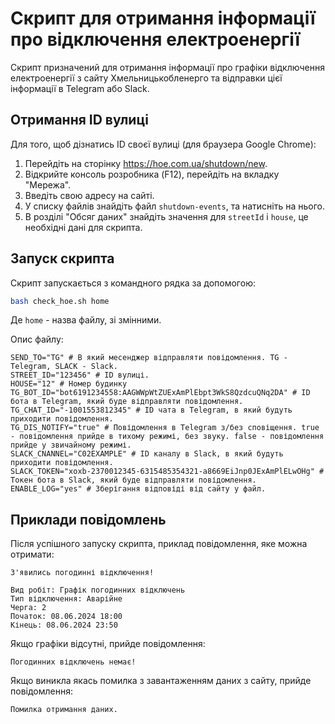 # Скрипт для отримання інформації про відключення електроенергії

Скрипт призначений для отримання інформації про графіки відключення електроенергії з сайту Хмельницькобленерго та відправки цієї інформації в Telegram або Slack.

## Отримання ID вулиці

Для того, щоб дізнатись ID своєї вулиці (для браузера Google Chrome):

1. Перейдіть на сторінку https://hoe.com.ua/shutdown/new.
2. Відкрийте консоль розробника (F12), перейдіть на вкладку "Мережа".
3. Введіть свою адресу на сайті.
4. У списку файлів знайдіть файл `shutdown-events`, та натисніть на нього.
5. В розділі "Обсяг даних" знайдіть значення для `streetId` і `house`, це необхідні дані для скрипта.

## Запуск скрипта

Скрипт запускається з командного рядка за допомогою:

```bash
bash check_hoe.sh home
```
Де `home` - назва файлу, зі змінними.

Опис файлу:
```
SEND_TO="TG" # В який месенджер відправляти повідомлення. TG - Telegram, SLACK - Slack.
STREET_ID="123456" # ID вулиці.
HOUSE="12" # Номер будинку
TG_BOT_ID="bot6191234558:AAGWWpWtZUExAmPlEbpt3WkS8QzdcuQNq2DA" # ID бота в Telegram, який буде відправляти повідомлення.
TG_CHAT_ID="-1001553812345" # ID чата в Telegram, в який будуть приходити повідомлення.
TG_DIS_NOTIFY="true" # Повідомлення в Telegram з/без сповіщення. true - повідомлення прийде в тихому режимі, без звуку. false - повідомлення прийде у звичайному режимі.
SLACK_CNANNEL="C02EXAMPLE" # ID каналу в Slack, в який будуть приходити повідомлення.
SLACK_TOKEN="xoxb-2370012345-6315485354321-a8669EiJnp0JExAmPlELwOHg" # Токен бота в Slack, який буде відправляти повідомлення.
ENABLE_LOG="yes" # Зберігання відповіді від сайту у файл.
```

## Приклади повідомлень
Після успішного запуску скрипта, приклад повідомлення, яке можна отримати:

```
З'явились погодинні відключення! 

Вид робіт: Графік погодинних відключень
Тип відключення: Аварійне
Черга: 2
Початок: 08.06.2024 18:00
Кінець: 08.06.2024 23:50
```

Якщо графіки відсутні, прийде повідомлення:
```
Погодинних відключень немає!
```

Якщо виникла якась помилка з завантаженням даних з сайту, прийде повідомлення:
```
Помилка отримання даних.
```

